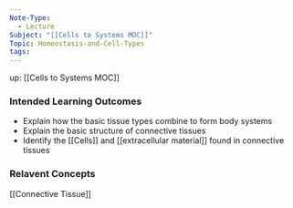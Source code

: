 ```yaml
---
Note-Type:
  - Lecture
Subject: "[[Cells to Systems MOC]]"
Topic: Homeostasis-and-Cell-Types
tags:
---
```

up: [[Cells to Systems MOC]]

### Intended Learning Outcomes
- Explain how the basic tissue types combine to form body systems 
- Explain the basic structure of connective tissues 
- Identify the [[Cells]] and [[extracellular material]] found in connective tissues

### Relavent Concepts

[[Connective Tissue]]
